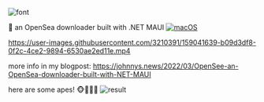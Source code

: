 ![font](https://user-images.githubusercontent.com/3210391/159034698-10792c2f-f083-4df5-bae6-230515e03510.png)


👀 an OpenSea downloader built with .NET MAUI
[![macOS](https://github.com/nor0x/OpenSee/actions/workflows/macos.yml/badge.svg)](https://github.com/nor0x/OpenSee/actions/workflows/macos.yml)


https://user-images.githubusercontent.com/3210391/159041639-b09d3df8-0f2c-4ce2-9894-6530ae2ed11e.mp4



more info in my blogpost:
https://johnnys.news/2022/03/OpenSee-an-OpenSea-downloader-built-with-NET-MAUI

here are some apes! 🐵🙈🙉🙊
![result](https://user-images.githubusercontent.com/3210391/159029841-1d21f74d-293d-4485-a3c4-1a4d99c56acf.jpg)
